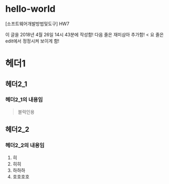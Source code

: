 # hello-world
[소프트웨어개발방법및도구] HW7

이 글을 2018년 4월 26일 14시 43분에 작성함!
다음 줄은 재미삼아 추가함! < 요 줄은 edit에서 정정시켜 보이게 함!

# 헤더1
## 헤더2_1
### 헤더2_1의 내용임
>블럭인용

## 헤더2_2
### 헤더2_2의 내용임
1. 히
2. 히히
3. 하하하
4. 호호호호